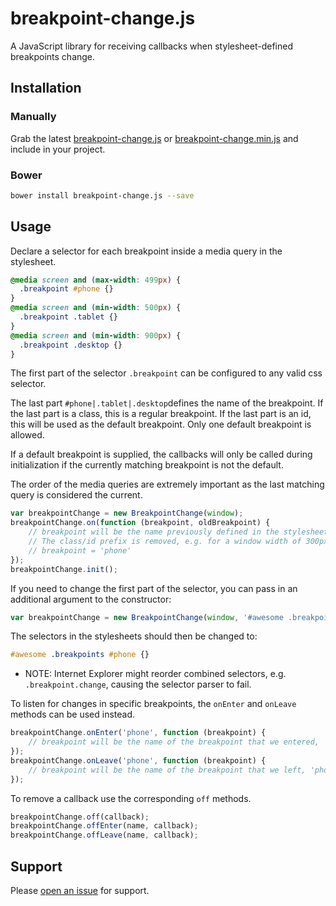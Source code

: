 # breakpoint-change.js

A JavaScript library for receiving callbacks when stylesheet-defined breakpoints change.

## Installation

### Manually

Grab the latest [breakpoint-change.js](https://github.com/cbodin/breakpoint-change.js/raw/master/dist/breakpoint-change.js) or [breakpoint-change.min.js](https://github.com/cbodin/breakpoint-change.js/raw/master/dist/breakpoint-change.min.js) and include in your project.

### Bower

```sh
bower install breakpoint-change.js --save
```

## Usage

Declare a selector for each breakpoint inside a media query in the stylesheet.

```css
@media screen and (max-width: 499px) {
  .breakpoint #phone {}
}
@media screen and (min-width: 500px) {
  .breakpoint .tablet {}
}
@media screen and (min-width: 900px) {
  .breakpoint .desktop {}
}
```

The first part of the selector `.breakpoint` can be configured to any
valid css selector.

The last part `#phone|.tablet|.desktop`defines the name of the
breakpoint. If the last part is a class, this is a regular breakpoint.
If the last part is an id, this will be used as the default breakpoint.
Only one default breakpoint is allowed.

If a default breakpoint is supplied, the callbacks will only be called
during initialization if the currently matching breakpoint is not the
default.

The order of the media queries are extremely important as the last
matching query is considered the current.

```js
var breakpointChange = new BreakpointChange(window);
breakpointChange.on(function (breakpoint, oldBreakpoint) {
    // breakpoint will be the name previously defined in the stylesheet.
    // The class/id prefix is removed, e.g. for a window width of 300px,
    // breakpoint = 'phone'
});
breakpointChange.init();
```

If you need to change the first part of the selector, you can pass in an
additional argument to the constructor:

```js
var breakpointChange = new BreakpointChange(window, '#awesome .breakpoints');
```

The selectors in the stylesheets should then be changed to:
```css
#awesome .breakpoints #phone {}
```

* NOTE: Internet Explorer might reorder combined selectors, e.g. `.breakpoint.change`, causing the selector parser to fail.

To listen for changes in specific breakpoints, the `onEnter` and `onLeave` methods can be used instead.

```js
breakpointChange.onEnter('phone', function (breakpoint) {
    // breakpoint will be the name of the breakpoint that we entered, 'phone' in this case.
});
breakpointChange.onLeave('phone', function (breakpoint) {
    // breakpoint will be the name of the breakpoint that we left, 'phone' in this case.
});
```

To remove a callback use the corresponding `off` methods.

```js
breakpointChange.off(callback);
breakpointChange.offEnter(name, callback);
breakpointChange.offLeave(name, callback);
```

## Support

Please [open an issue](https://github.com/cbodin/breakpoint-change.js/issues/new) for support.
